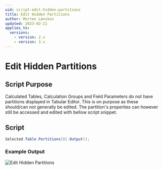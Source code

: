 ```yaml
---
uid: script-edit-hidden-partitions
title: Edit Hidden Partitions
author: Morten Lønskov
updated: 2023-02-21
applies_to:
  versions:
    - version: 2.x
    - version: 3.x
---
```

# Edit Hidden Partitions

## Script Purpose
Calculated Tables, Calculation Groups and Field Parameters do not have partitions displayed in Tabular Editor. This is on purpose as these should/can not generally be edited. The partition's properties can however still be accessed and edited with bellow script snippet.
## Script

```csharp
Selected.Table.Partitions[0].Output();
```


### Example Output
![Edit Hidden Partitions](~/images/Cscripts/show-hidden-partitions.png)


